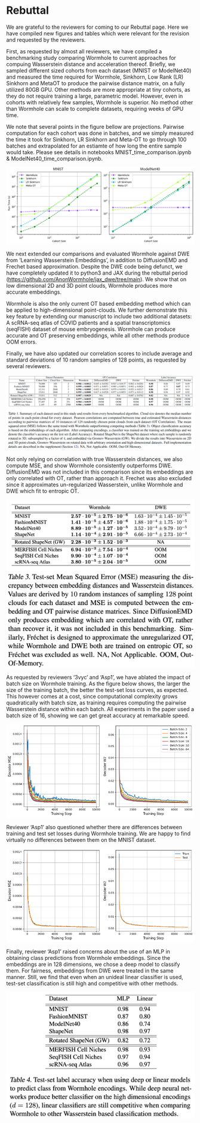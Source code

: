 # Rebuttal

We are grateful to the reviewers for coming to our Rebuttal page. Here we have compiled new figures and tables which were relevant for the revision and requested by the reviewers. 

First, as requested by almost all reviewers, we have compiled a benchmarking study comparing Wormhole to current approaches for compuing Wasserstein distance and acceleration thereof. Briefly, we sampled different sized cohorts from each dataset (MNIST or ModelNet40) and measured the time required for Wormhole, Sinkhorn, Low Rank (LR) Sinkhorn and MetaOT to produce the pairwise distance matrix, on a fully utilized 80GB GPU.  Other methods are more appropriate at tiny cohorts, as they do not require training a large, parametric model. However, even in cohorts with relatively few samples, Wormhole is superior. No method other than Wormhole can scale to complete datasets, requiring weeks of GPU time.

We note that several points in the figure bellow are projections. Pairwise computation for each cohort was done in batches, and we simply measured the time it took for Sinkhorn, LR Sinkhorn and Meta-OT to go through 100 batches and extrapolated for an estiamte of how long the entire sample would take. Please see details in notebooks MNIST_time_comparison.ipynb & ModelNet40_time_comparison.ipynb.

![alt text](RebuttalFigures/TimeComparisonAll.png?raw=true)

We next extended our comparisons and evaluated Wormhole against DWE from ‘Learning Wasserstein Embeddings’, in addition to DiffusionEMD and Frechet based approximation. Despite the DWE code being defunct, we have completely updated it to python3 and JAX during the rebuttal period (https://github.com/AnonWormhole/jax_dwe/tree/main). We show that on low dimensional 2D and 3D point clouds, Wormhole produces more accurate embeddings.

Wormhole is also the only current OT based embedding method which can be applied to high-dimensional point-clouds. We further demonstrate this key feature by extending our manuscript to include two additional datasets: A scRNA-seq atlas of COVID patients and a spatial transcriptomics (seqFISH) dataset of mouse embryogenesis. Wormhole can produce accurate and OT preserving embeddings, while all other methods produce OOM errors.

Finally, we have also updated our correlation scores to include average and standard deviations of 10 random samples of 128 points, as requested by several reviewers.

![alt text](Tables/Table1.png?raw=true)

Not only relying on correlation with true Wasserstein distances, we also compute MSE, and show Wormhole consistently outperforms DWE. DiffusionEMD was not included in this comparison since its embeddings are only correlated with OT, rather than approach it. Frechet was also excluded since it approximates un-regularized Wasserstein, unlike Wormhole and DWE which fit to entropic OT.

![alt text](Tables/Table3.png?raw=true)

As requested by reviewers ‘3vyc’ and ‘Asp1’, we have ablated the impact of batch size on Wormhole training. As the figure below shows, the larger the size of the training batch, the better the test-set loss curves, as expected. This however comes at a cost, since computational complexity grows quadratically with batch size, as training requires computing the pairwise Wasserstein distance within each batch. All experiments in the paper used a batch size of 16, showing we can get great accuracy at remarkable speed.

![alt text](RebuttalFigures/BatchSizeAblation.png?raw=true)

Reviewer ‘Asp1’ also questioned whether there are differences between training and test set losses during Wormhole training. We are happy to find virtually no differences between them on the MNIST dataset.

![alt text](RebuttalFigures/LossCurves.png?raw=true)

Finally, reviewer  ‘Asp1’ raised concerns about the use of an MLP in obtaining class predictions from Wormhole embeddings. Since the embeddings are in 128 dimensions, we chose a deep model to classify them. For fairness, embeddings from DWE were treated in the same manner. Still, we find that even when an unideal linear classifier is used, test-set classification is still high and competitive with other methods. 

![alt text](Tables/Table4.png?raw=true)
